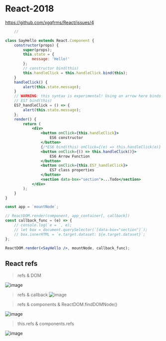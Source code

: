 # React-2018

https://github.com/xgqfrms/React/issues/4


```jsx
    //

class SayHello extends React.Component {
    constructor(props) {
        super(props);
        this.state = {
            message: 'Hello!'
        };
        // constructor bind(this)
        this.handleClick = this.handleClick.bind(this);
    }
    handleClick() {
        alert(this.state.message);
    }
    // WARNING: this syntax is experimental! Using an arrow here binds the method:
    // ES7 bind(this)
    ES7_handleClick = () => {
        alert(this.state.message);
    };
    render() {
        return (
            <div>
                <button onClick={this.handleClick}>
                    ES6 constructor
                </button>
                {/*ES6 bind(this) onClick={(e) => this.handleClick(e)} */}
                <button onClick={() => this.handleClick()}>
                    ES6 Arrow Function
                </button>
                <button onClick={this.ES7_handleClick}>
                    ES7 class properties
                </button>
                <section data-box="section">...Todo</section>
            </div>
        );
    }
}

const app = `mountNode`;

// ReactDOM.render(component, app_container[, callback])
const callback_func = (e) => {
    // console.log(`e = `, e);
    // let box = document.querySelector(`[data-box="section"]`);
    // box.innerHTML = `e.target.dataset: ${e.target.dataset}`;
};

ReactDOM.render(<SayHello />, mountNode, callback_func);

```

## React refs

> refs & DOM

![image](https://user-images.githubusercontent.com/18028768/40090655-bd407e10-58e5-11e8-828c-0f26949bb8b1.png)

> refs & callback
![image](https://user-images.githubusercontent.com/18028768/40090688-0517eb1a-58e6-11e8-9043-40c1cf24093c.png)

> refs & components & ReactDOM.findDOMNode()

![image](https://user-images.githubusercontent.com/18028768/40090779-7ea38d5e-58e6-11e8-9a7b-109e4e797eb4.png)

> this.refs & components.refs

![image](https://user-images.githubusercontent.com/18028768/40090853-f5d3379e-58e6-11e8-9ad0-a83a4b1e90ba.png)




